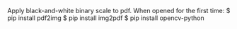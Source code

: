 Apply black-and-white binary scale to pdf.
When opened for the first time:
$ pip install pdf2img
$ pip install img2pdf
$ pip install opencv-python